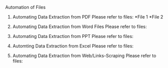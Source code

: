 Automation of Files


1. Automating Data Extraction from PDF
   Please refer to files:
   *File 1
   *File 2

2. Automating Data Extraction from Word Files
   Please refer to files:


3. Automating Data Extraction from PPT
   Please refer to files:

4. Automting Data Extraction from Excel 
   Please refer to files:

5. Automating Data Extraction from Web/Links-Scraping 
   Please refer to files:
